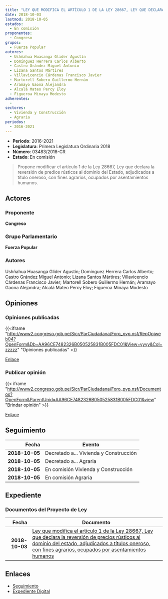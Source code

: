 ```yaml
---
title: "LEY QUE MODIFICA EL ARTÍCULO 1 DE LA LEY 28667, LEY QUE DECLARA DE REVERSIÓN DE PREDIOS RÚSTICOS AL DOMINIO DEL ESTADO, ADJUDICADOS A TÍTULO ONEROSO, CON FINES AGRARIOS, OCUPADOS POR ASENTAMIENTOS HUMANOS"
date: 2018-10-03
lastmod: 2018-10-05
estados: 
  - En comisión
proponentes: 
  - Congreso
grupos: 
  - Fuerza Popular
autores: 
  - Ushñahua Huasanga Glider Agustín
  - Domínguez Herrera Carlos Alberto
  - Castro Grández Miguel Antonio
  - Lizana Santos Mártires
  - Villavicencio Cárdenas Francisco Javier
  - Martorell Sobero Guillermo Hernán
  - Aramayo Gaona Alejandra
  - Alcalá Mateo Percy Eloy
  - Figueroa Minaya Modesto
adherentes: 
  - 
sectores: 
  - Vivienda y Construcción
  - Agraria
periodos: 
  - 2016-2021
---
```


- **Periodo**: 2016-2021
- **Legislatura**: Primera Legislatura Ordinaria 2018
- **Número**: 03483/2018-CR
- **Estado**: En comisión

> Propone modificar el artículo 1 de la Ley 28667, Ley que declara la reversión de predios rústicos al dominio del Estado, adjudicados a título oneroso, con fines agrarios, ocupados por asentamientos humanos.


## Actores

### Proponente

**Congreso**

### Grupo Parlamentario

**Fuerza Popular**

### Autores

Ushñahua Huasanga Glider Agustín; Domínguez Herrera Carlos Alberto; Castro Grández Miguel Antonio; Lizana Santos Mártires; Villavicencio Cárdenas Francisco Javier; Martorell Sobero Guillermo Hernán; Aramayo Gaona Alejandra; Alcalá Mateo Percy Eloy; Figueroa Minaya Modesto


## Opiniones

### Opiniones publicadas

{{<iframe "http://www2.congreso.gob.pe/Sicr/ParCiudadana/Foro_pvp.nsf/RepOpiweb04?OpenForm&Db=AA96CE7482326B050525831B005FDC01&View=yyyy&Col=zzzzz" "Opiniones publicadas" >}}

[Enlace](http://www2.congreso.gob.pe/Sicr/ParCiudadana/Foro_pvp.nsf/RepOpiweb04?OpenForm&Db=AA96CE7482326B050525831B005FDC01&View=yyyy&Col=zzzzz)
### Publicar opinión

{{< iframe "http://www2.congreso.gob.pe/Sicr/ParCiudadana/Foro_pvp.nsf/Documentos?OpenForm&ParentUnid=AA96CE7482326B050525831B005FDC01&view" "Brindar opinión" >}}

[Enlace](http://www2.congreso.gob.pe/Sicr/ParCiudadana/Foro_pvp.nsf/Documentos?OpenForm&ParentUnid=AA96CE7482326B050525831B005FDC01&view)

## Seguimiento

| Fecha | Evento |
|------:|--------|
| **2018-10-05** | Decretado a... Vivienda y Construcción|
| **2018-10-05** | Decretado a... Agraria|
| **2018-10-05** | En comisión Vivienda y Construcción|
| **2018-10-05** | En comisión Agraria|


## Expediente


### Documentos del Proyecto de Ley

| Fecha | Documento |
|------:|--------|
| **2018-10-03** | [Ley que modifica el artículo 1 de la Ley 28667, Ley que declara la reversión de precios rústicos al dominio del estado, adjudicados a títulos oneroso, con fines agrarios, ocupados por asentamientos humanos](http://www.leyes.congreso.gob.pe/Documentos/2016_2021/Proyectos_de_Ley_y_de_Resoluciones_Legislativas/PL0348320181003..pdf) |

## Enlaces 

- [Seguimiento](http://www2.congreso.gob.pe/Sicr/TraDocEstProc/CLProLey2016.nsf/f7fff46988ca05b1052578e100829cc7/27746c1f2b00391d0525831b006433a1?OpenDocument)
- [Expediente Digital](http://www2.congreso.gob.pe/Sicr/TraDocEstProc/CLProLey2016.nsf/f7fff46988ca05b1052578e100829cc7/27746c1f2b00391d0525831b006433a1?OpenDocument&Click=05257FB7005EB655.eb71d0cf91d8294e05256cdf006b5706/$Body/0.1C6C)
